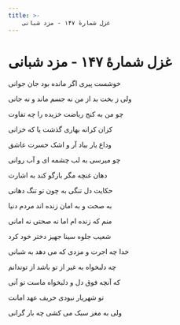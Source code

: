```yaml
---
title: >-
    غزل شمارهٔ ۱۴۷ - مزد شبانی
---
```

# غزل شمارهٔ ۱۴۷ - مزد شبانی

<div class="b" id="bn1"><div class="m1"><p>خوشست پیری اگر مانده بود جان جوانی</p></div>
<div class="m2"><p>ولی ز بخت بد از من نه جسم ماند و نه جانی</p></div></div>
<div class="b" id="bn2"><div class="m1"><p>چو من به کنج ریاضت خزیده را چه تفاوت</p></div>
<div class="m2"><p>کزان کرانه بهاری گذشت یا که خزانی</p></div></div>
<div class="b" id="bn3"><div class="m1"><p>وداع یار بیاد آر و اشک حسرت عاشق</p></div>
<div class="m2"><p>چو میرسی به لب چشمه ای و آب روانی</p></div></div>
<div class="b" id="bn4"><div class="m1"><p>دهان غنچه مگر بازگو کند به اشارت</p></div>
<div class="m2"><p>حکایت دل تنگی به چون تو تنگ دهانی</p></div></div>
<div class="b" id="bn5"><div class="m1"><p>به صحت و به امان زنده اند مردم دنیا</p></div>
<div class="m2"><p>منم که زنده ام اما نه صحتی نه امانی</p></div></div>
<div class="b" id="bn6"><div class="m1"><p>شعیب جلوه سینا جهیز دختر خود کرد</p></div>
<div class="m2"><p>خدا چه اجرت و مزدی که می دهد به شبانی</p></div></div>
<div class="b" id="bn7"><div class="m1"><p>چه دلبخواه به غیر از تو باشد از توندانم</p></div>
<div class="m2"><p>که آنچه فوق دل و دلبخواه ماست تو آنی</p></div></div>
<div class="b" id="bn8"><div class="m1"><p>تو شهریار نبودی حریف عهد امانت</p></div>
<div class="m2"><p>ولی به مغز سبک می کشی چه بار گرانی</p></div></div>
